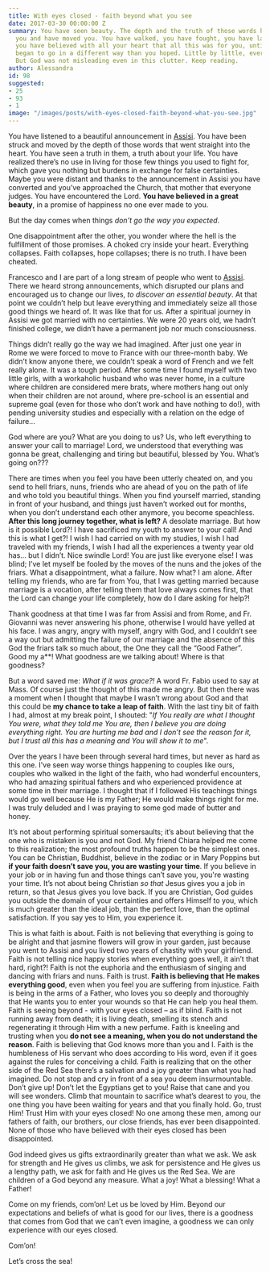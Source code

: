 ```yaml
---
title: With eyes closed - faith beyond what you see
date: 2017-03-30 00:00:00 Z
summary: You have seen beauty. The depth and the truth of those words have struck
  you and have moved you. You have walked, you have fought, you have laughed and cried,
  you have believed with all your heart that all this was for you, until the day things
  began to go in a different way than you hoped. Little by little, everything collapsed.
  But God was not misleading even in this clutter. Keep reading.
author: Alessandra
id: 98
suggested:
- 25
- 93
- 1
image: "/images/posts/with-eyes-closed-faith-beyond-what-you-see.jpg"
---
```


You have listened to a beautiful announcement in [Assisi]({{site.baseurl}}/glossary). You have been struck and moved by the depth of those words that went straight into the heart. You have seen a truth in them, a truth about your life. You have realized there’s no use in living for those few things you used to fight for, which gave you nothing but burdens in exchange for false certainties. Maybe you were distant and thanks to the announcement in Assisi you have converted and you’ve approached the Church, that mother that everyone judges. You have encountered the Lord. **You have believed in a great beauty**, in a promise of happiness no one ever made to you.

But the day comes when things *don’t go the way you expected*.

One disappointment after the other, you wonder where the hell is the fulfillment of those promises. A choked cry inside your heart. Everything collapses. Faith collapses, hope collapses; there is no truth. I have been cheated.

Francesco and I are part of a long stream of people who went to [Assisi]({{site.baseurl}}/glossary). There we heard strong announcements, which disrupted our plans and encouraged us to change our lives, *to discover an essential beauty*. At that point we couldn’t help but leave everything and immediately seize all those good things we heard of. It was like that for us. After a spiritual journey in Assisi we got married with no certainties. We were 20 years old, we hadn’t finished college, we didn’t have a permanent job nor much consciousness.

Things didn’t really go the way we had imagined. After just one year in Rome we were forced to move to France with our three-month baby. We didn’t know anyone there, we couldn’t speak a word of French and we felt really alone. It was a tough period. After some time I found myself with two little girls, with a workaholic husband who was never home, in a culture where children are considered mere brats, where mothers hang out only when their children are not around, where pre-school is an essential and supreme goal (even for those who don’t work and have nothing to do!), with pending university studies and especially with a relation on the edge of failure...

God where are you? What are you doing to us? Us, who left everything to answer your call to marriage! Lord, we understood that everything was gonna be great, challenging and tiring but beautiful, blessed by You. What’s going on???

There are times when you feel you have been utterly cheated on, and you send to hell friars, nuns, friends who are ahead of you on the path of life and who told you beautiful things. When you find yourself married, standing in front of your husband, and things just haven’t worked out for months, when you don’t understand each other anymore, you become speachless. **After this long journey together, what is left?** A desolate marriage. But how is it possible Lord?! I have sacrificed my youth to answer to your call! And this is what I get?! I wish I had carried on with my studies, I wish I had traveled with my friends, I wish I had all the experiences a twenty year old has… but I didn’t. Nice swindle Lord! You are just like everyone else! I was blind; I’ve let myself be fooled by the moves of the nuns and the jokes of the friars. What a disappointment, what a failure. Now what? I am alone. After telling my friends, who are far from You, that I was getting married because marriage is a vocation, after telling them that love always comes first, that the Lord can change your life completely, how do I dare asking for help?!

Thank goodness at that time I was far from Assisi and from Rome, and Fr. Giovanni was never answering his phone, otherwise I would have yelled at his face. I was angry, angry with myself, angry with God, and I couldn’t see a way out but admitting the failure of our marriage and the absence of this God the friars talk so much about, the One they call the “Good Father”. Good my a\*\*! What goodness are we talking about! Where is that goodness?

But a word saved me: *What if it was grace?!* A word Fr. Fabio used to say at Mass. Of course just the thought of this made me angry. But then there was a moment when I thought that maybe I wasn’t wrong about God and that this could be **my chance to take a leap of faith**. With the last tiny bit of faith I had, almost at my break point, I shouted: "*If You really are what I thought You were, what they told me You are, then I believe you are doing everything right. You are hurting me bad and I don’t see the reason for it, but I trust all this has a meaning and You will show it to me*".

Over the years I have been through several hard times, but never as hard as this one. I've seen way worse things happening to couples like ours, couples who walked in the light of the faith, who had wonderful encounters, who had amazing spiritual fathers and who experienced providence at some time in their marriage. I thought that if I followed His teachings things would go well because He is my Father; He would make things right for me. I was truly deluded and I was praying to some god made of butter and honey.

It’s not about performing spiritual somersaults; it’s about believing that the one who is mistaken is you and not God. My friend Chiara helped me come to this realization; the most profound truths happen to be the simplest ones. You can be Christian, Buddhist, believe in the zodiac or in Mary Poppins but **if your faith doesn’t save you, you are wasting your time**. If you believe in your job or in having fun and those things can’t save you, you're wasting your time. It’s not about being Christian *so that* Jesus gives you a job in return, so that Jesus gives you love back. If you are Christian, God guides you outside the domain of your certainties and offers Himself to you, which is much greater than the ideal job, than the perfect love, than the optimal satisfaction. If you say yes to Him, you experience it.

This is what faith is about. Faith is not believing that everything is going to be alright and that jasmine flowers will grow in your garden, just because you went to Assisi and you lived two years of chastity with your girlfriend. Faith is not telling nice happy stories when everything goes well, it ain’t that hard, right?! Faith is not the euphoria and the enthusiasm of singing and dancing with friars and nuns. Faith is trust. **Faith is believing that He makes everything good**, even when you feel you are suffering from injustice. Faith is being in the arms of a Father, who loves you so deeply and thoroughly that He wants you to enter your wounds so that He can help you heal them. Faith is seeing beyond - with your eyes closed – as if blind. Faith is not running away from death; it is living death, smelling its stench and regenerating it through Him with a new perfume. Faith is kneeling and trusting when you **do not see a meaning, when you do not understand the reason**. Faith is believing that God knows more than you and I. Faith is the humbleness of His servant who does according to His word, even if it goes against the rules for conceiving a child. Faith is realizing that on the other side of the Red Sea there’s a salvation and a joy greater than what you had imagined. Do not stop and cry in front of a sea you deem insurmountable. Don’t give up! Don’t let the Egyptians get to you! Raise that cane and you will see wonders. Climb that mountain to sacrifice what’s dearest to you, the one thing you have been waiting for years and that you finally hold. Go, trust Him! Trust Him with your eyes closed! No one among these men, among our fathers of faith, our brothers, our close friends, has ever been disappointed. None of those who have believed with their eyes closed has been disappointed.

God indeed gives us gifts extraordinarily greater than what we ask. We ask for strength and He gives us climbs, we ask for persistence and He gives us a lengthy path, we ask for faith and He gives us the Red Sea. We are children of a God beyond any measure. What a joy! What a blessing! What a Father!

Come on my friends, com’on! Let us be loved by Him. Beyond our expectations and beliefs of what is good for our lives, there is a goodness that comes from God that we can’t even imagine, a goodness we can only experience with our eyes closed.

Com’on!

Let’s cross the sea!
